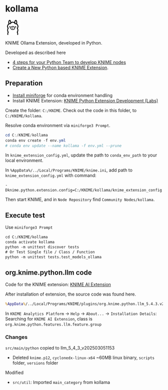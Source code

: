 # kollama
![kollama is a KNIME Ollama Extension](icons/ollama.png)

KNIME Ollama Extension, developed in Python.

Developed as described here 
* [4 steps for your Python Team to develop KNIME nodes](https://www.knime.com/blog/4-steps-for-your-python-team-to-develop-knime-nodes)
* [Create a New Python based KNIME Extension](https://docs.knime.com/latest/pure_python_node_extensions_guide).

## Preparation
* [Install miniforge](https://github.com/conda-forge/miniforge?tab=readme-ov-file#install) for conda environment handling
* Install KNIME Extension: [KNIME Python Extension Development (Labs)](https://hub.knime.com/knime/extensions/org.knime.features.python3.nodes/latest)

Create the folder: `C:/KNIME`. Check out the code in this folder, to `C:/KNIME/kollama`.

Resolve conda environment via `miniforge3 Prompt`.
```powershell
cd C:/KNIME/kollama
conda env create -f env.yml
# conda env update --name kollama -f env.yml --prune
```

In `knime_extension_config.yml`, update the path to `conda_env_path` to your local environment.

In `%AppData%/../Local/Programs/KNIME/knime.ini`, add path to `knime_extension_config.yml` with command:
```
-Dknime.python.extension.config=C:/KNIME/kollama/knime_extension_config.yml
```

Then start KNIME, and in `Node Repository` find `Community Nodes/kollama`.

## Execute test

Use `miniforge3 Prompt`
```
cd C:/KNIME/kollama
conda activate kollama
python -m unittest discover tests
# Or Test Single file / Class / Function
python -m unittest tests.test_models_ollama
```

## org.knime.python.llm code
Code for the KNIME extension: [KNIME AI Extension](https://hub.knime.com/knime/extensions/org.knime.python.features.llm/latest)

After installation of extension, the source code was found here.
```cmd
%AppData%/../Local/Programs/KNIME/plugins/org.knime.python.llm_5.4.3.v202503051153
```

In `KNIME Analytics Platform` -> `Help` -> `About...` -> `Installation Details`: Searching for `KNIME AI Extension`, class is `org.knime.python.features.llm.feature.group`

### Changes

`src/main/python` copied to llm_5_4_3_v202503051153

* Deleted `knime.p12`, `cyclonedx-linux-x64` ~60MB linux binary, `scripts` folder, `versions` folder

Modified
* `src/util`: Imported `main_category` from kollama